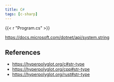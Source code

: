 ```yaml
---
title: C#
tags: [c-sharp]
---
```


{{< r "Program.cs" >}}

<https://docs.microsoft.com/dotnet/api/system.string>

## References

- <https://hyperpolyglot.org/c#str-type>
- <https://hyperpolyglot.org/cpp#str-type>
- <https://hyperpolyglot.org/rust#str-type>

